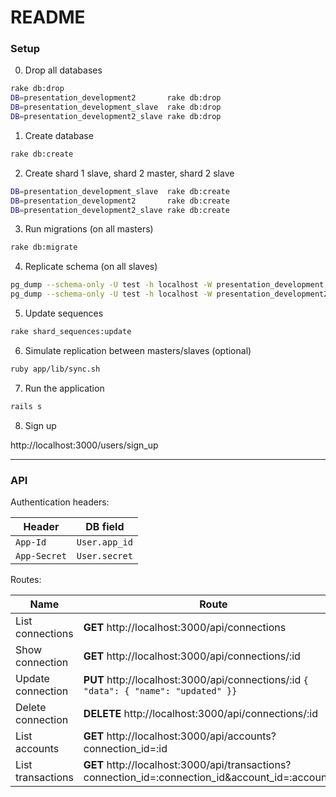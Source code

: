 # README

### Setup

0. Drop all databases

```sh
rake db:drop
DB=presentation_development2       rake db:drop
DB=presentation_development_slave  rake db:drop
DB=presentation_development2_slave rake db:drop
```

1. Create database

```sh
rake db:create
```

2. Create shard 1 slave, shard 2 master, shard 2 slave

```sh
DB=presentation_development_slave  rake db:create
DB=presentation_development2       rake db:create
DB=presentation_development2_slave rake db:create
```

3. Run migrations (on all masters)

```sh
rake db:migrate
```

4. Replicate schema (on all slaves)

```sh
pg_dump --schema-only -U test -h localhost -W presentation_development  | psql presentation_development_slave  -U test -W -h localhost
pg_dump --schema-only -U test -h localhost -W presentation_development2 | psql presentation_development2_slave -U test -W -h localhost
```

5. Update sequences

```sh
rake shard_sequences:update
```

6. Simulate replication between masters/slaves (optional)

```sh
ruby app/lib/sync.sh
```

7. Run the application

```sh
rails s
```

8. Sign up

http://localhost:3000/users/sign_up


--------------------------

### API

Authentication headers:

| Header       | DB field       |
|--------------|----------------|
| `App-Id`     | `User.app_id`  |
| `App-Secret` | `User.secret`  |


Routes:

| Name              | Route                                                                                              |
|-------------------|----------------------------------------------------------------------------------------------------|
| List connections  | **GET** http://localhost:3000/api/connections                                                      |
| Show connection   | **GET** http://localhost:3000/api/connections/:id                                                  |
| Update connection | **PUT** http://localhost:3000/api/connections/:id             `{ "data": { "name": "updated" }}`   |
| Delete connection | **DELETE** http://localhost:3000/api/connections/:id                                               |
| List accounts     | **GET** http://localhost:3000/api/accounts?connection_id=:id                                       |
| List transactions | **GET** http://localhost:3000/api/transactions?connection_id=:connection_id&account_id=:account_id |
